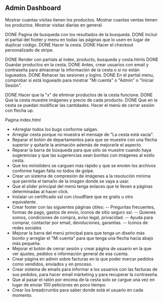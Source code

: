 Admin Dashboard
----------------

Mostrar cuantas visitas tienen los productos.
Mostrar cuantas ventas tienen los productos.
Mostrar visitas diarias en general.

DONE Pagina de busqueda con los resultados de la busqueda.
DONE Incluir el partial del footer y menu en todas las páginas que lo usen en lugar de duplicar código.
DONE Hacer la cesta.
DONE Hacer el checkout personalizado de stripe.

DONE Render con partials al index, producto, busqueda y cesta.htmls
DONE Guardar productos en la cesta. DONE Antes, crear usuarios con email y contraseña para almacenar la información de la cesta o si no están logueados.
DONE Rehacer las sesiones y logins. 
DONE En el partial menu, comprobar si está logueado para mostrar "Mi cuenta" o "Admin" o "Iniciar Sesión".

DONE Hacer que la "x" de eliminar productos de la cesta funcione.
DONE Que la cesta muestre imágenes y precio de cada producto.
DONE Que en la cesta se puedan modificar las cantidades.
Hacer el menú de cerrar sesión con flecha up.

Pagina index.html

- *Arreglar todos los bugs conforme salgan.
- Arreglar cesta porque no muestra el mensaje de "La cesta está vacía".
- Reparar el botón de departamentos para que se muestre con una flecha superior y quitarle la animación además de mejorarle el aspecto.
- Reparar la barra de búsqueda para que sólo se muestre cuando haya sugerencias y que las sugerencias sean bonitas con imágenes al estilo cesta.
- Que los minisliders se carguen más rápido y que se envíen los archivos conforme hagan falta no todos de golpe.
- Crear un sistema de compresión de imágenes a la resolución mínima que permita el tamaño de la imagen donde se vaya a usar.
- Que el slider principal del menú tenga enlaces que te lleven a páginas determinadas al hacer click.
- Instalar un certificado ssl con cloudflare que es gratis u otro equivalente.
- Crear footer con las siguientes páginas útiles: 
-- Preguntas frecuentes, formas de pago, gastos de envío, iconos de sitio seguro ssl.
-- Quienes somos, condiciones de compra, aviso legal, privacidad.
-- Ayuda para comprar, contactar por email, devoluciones, garantías.
-- Iconos de redes sociales
- Mejorar la barra del menú principal para que tenga un diseño más bonito y arreglar el "Mi cuenta" para que tenga una flecha hacia abajo más pequeña.
- Mejorar el botón de cerrar sesión y crear página de usuario en la que ver ajustes, pedidos e información general de esa cuenta.
- Crear página en admin sobre facturas en la que poder marcar pedidos como vendidos, enviados y en proceso.
- Crear sistema de emails para informar a los usuarios con las facturas de sus pedidos, para hacer email márketing y para recuperar la contraseña.
- Que al pasar el ratón por encima de la cesta solo se cargue una vez en lugar de enviar 100 peticiones en poco tiempo.
- Crear los breadcrumbs para saber donde está el usuario en cada momento.